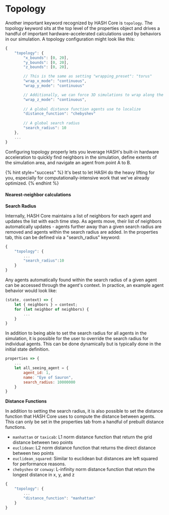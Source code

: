 # Topology

Another important keyword recognized by HASH Core is `topology`. The topology keyword sits at the top level of the properties object and drives a handful of important hardware-accelerated calculations used by behaviors in our simulation. A topology configuration might look like this:

```javascript
{
    "topology": {
        "x_bounds": [0, 20],
        "y_bounds": [0, 20],
        "z_bounds": [0, 20],

        // This is the same as setting "wrapping_preset": "torus"
        "wrap_x_mode": "continuous",
        "wrap_y_mode": "continuous"

        // Additionally, we can force 3D simulations to wrap along the Z axis
        "wrap_z_mode": "continuous",
        
        // A global distance function agents use to localize
        "distance_function": "chebyshev"
        
        // A global search radius
        "search_radius": 10
    },
    ...
}
```

Configuring topology properly lets you leverage HASH's built-in hardware acceleration to quickly find neighbors in the simulation, define extents of the simulation area, and navigate an agent from point A to B. 

{% hint style="success" %}
It's best to let HASH do the heavy lifting for you, especially for computationally-intensive work that we've already optimized.
{% endhint %}

#### Nearest-neighbor calculations

**Search Radius**

Internally, HASH Core maintains a list of neighbors for each agent and updates the list with each time step. As agents move, their list of neighbors automatically updates - agents further away than a given search radius are removed and agents within the search radius are added. In the properties tab, this can be defined via a "search\_radius" keyword:

```javascript
{
    "topology": {
        ...
        "search_radius":10
    }
}
```

Any agents automatically found within the search radius of a given agent can be accessed through the agent's context. In practice, an example agent behavior would look like:

```javascript
(state, context) => {
    let { neighbors } = context;
    for (let neighbor of neighbors) {
        ...
    }
}
```

In addition to being able to set the search radius for all agents in the simulation, it is possible for the user to override the search radius for individual agents. This can be done dynamically but is typically done in the initial state definition.

```javascript
properties => {
    ...
    let all_seeing_agent = {
        agent_id: 1,
        name: "Eye of Sauron",
        search_radius: 10000000
    }
}
```

**Distance Functions**

In addition to setting the search radius, it is also possible to set the distance function that HASH Core uses to compute the distance between agents. This can only be set in the properties tab from a handful of prebuilt distance functions.

* `manhattan` or `taxicab`: L1 norm distance function that return the grid distance between two points
* `euclidean`: L2 norm distance function that returns the direct distance between two points 
* `euclidean_squared`: Similar to euclidean but distances are left squared for performance reasons. 
* `chebyshev` or `conway`: L-infinity norm distance function that return the longest distance in x, y, and z

```javascript
{
    "topology": {
        ...
        "distance_function": "manhattan"
    }
}
```

